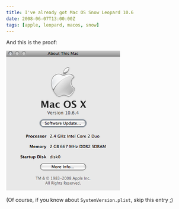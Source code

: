 ```yaml
---
title: I've already got Mac OS Snow Leopard 10.6
date: 2008-06-07T13:00:00Z
tags: [apple, leopard, macos, snow]
---
```


And this is the proof:

![Snow Leopard](os_x_10.6.png)

(Of course, if you know about `SystemVersion.plist`, skip this entry ;)
